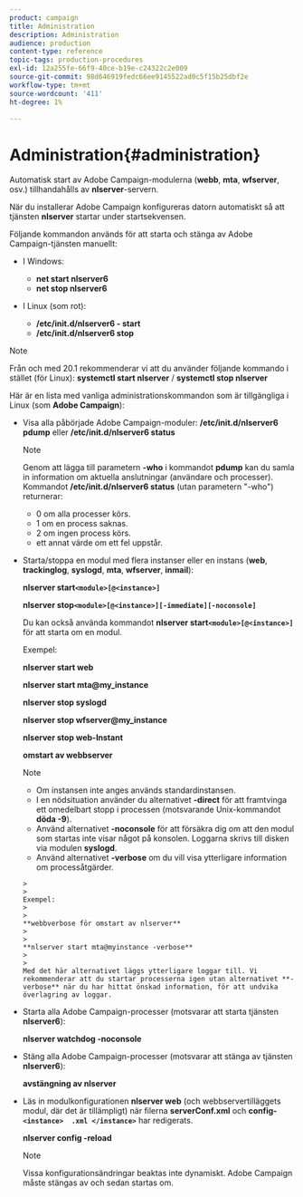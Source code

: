 ```yaml
---
product: campaign
title: Administration
description: Administration
audience: production
content-type: reference
topic-tags: production-procedures
exl-id: 12a255fe-66f9-40ce-b19e-c24322c2e009
source-git-commit: 98d646919fedc66ee9145522ad0c5f15b25dbf2e
workflow-type: tm+mt
source-wordcount: '411'
ht-degree: 1%

---
```


# Administration{#administration}

Automatisk start av Adobe Campaign-modulerna (**webb**, **mta**, **wfserver**, osv.) tillhandahålls av **nlserver**-servern.

När du installerar Adobe Campaign konfigureras datorn automatiskt så att tjänsten **nlserver** startar under startsekvensen.

Följande kommandon används för att starta och stänga av Adobe Campaign-tjänsten manuellt:

* I Windows:

   * **net start nlserver6**
   * **net stop nlserver6**

* I Linux (som rot):

   * **/etc/init.d/nlserver6 - start**
   * **/etc/init.d/nlserver6 stop**

>[!NOTE]
>
>Från och med 20.1 rekommenderar vi att du använder följande kommando i stället (för Linux): **systemctl start nlserver** / **systemctl stop nlserver**

Här är en lista med vanliga administrationskommandon som är tillgängliga i Linux (som **Adobe Campaign**):

* Visa alla påbörjade Adobe Campaign-moduler: **/etc/init.d/nlserver6 pdump** eller **/etc/init.d/nlserver6 status**

   >[!NOTE]
   >
   >Genom att lägga till parametern **-who** i kommandot **pdump** kan du samla in information om aktuella anslutningar (användare och processer).\
   >Kommandot **/etc/init.d/nlserver6 status** (utan parametern &quot;-who&quot;) returnerar:
   >
   >    * 0 om alla processer körs.
   >    * 1 om en process saknas.
   >    * 2 om ingen process körs.
   >    * ett annat värde om ett fel uppstår.


* Starta/stoppa en modul med flera instanser eller en instans (**web**, **trackinglog**, **syslogd**, **mta**, **wfserver**, **inmail**):

   **nlserver start`<module>[@<instance>]`**

   **nlserver stop`<module>[@<instance>][-immediate][-noconsole]`**

   Du kan också använda kommandot **nlserver start`<module>[@<instance>]`** för att starta om en modul.

   Exempel:

   **nlserver start web**

   **nlserver start mta@my_instance**

   **nlserver stop syslogd**

   **nlserver stop wfserver@my_instance**

   **nlserver stop web-Instant**

   **omstart av webbserver**

   >[!NOTE]
   >
   >* Om instansen inte anges används standardinstansen.
   >* I en nödsituation använder du alternativet **-direct** för att framtvinga ett omedelbart stopp i processen (motsvarande Unix-kommandot **döda -9**).
   >* Använd alternativet **-noconsole** för att försäkra dig om att den modul som startas inte visar något på konsolen. Loggarna skrivs till disken via modulen **syslogd**.
   >* Använd alternativet **-verbose** om du vill visa ytterligare information om processåtgärder.

      >
      >   
      Exempel:
      >
      >   
      **webbverbose för omstart av nlserver**
      >
      >   
      **nlserver start mta@myinstance -verbose**
      >
      >   
      Med det här alternativet läggs ytterligare loggar till. Vi rekommenderar att du startar processerna igen utan alternativet **-verbose** när du har hittat önskad information, för att undvika överlagring av loggar.


* Starta alla Adobe Campaign-processer (motsvarar att starta tjänsten **nlserver6**):

   **nlserver watchdog -noconsole**

* Stäng alla Adobe Campaign-processer (motsvarar att stänga av tjänsten **nlserver6**):

   **avstängning av nlserver**

* Läs in modulkonfigurationen **nlserver web** (och webbservertilläggets modul, där det är tillämpligt) när filerna **serverConf.xml** och **config-`<instance>  .xml </instance>`** har redigerats.

   **nlserver config -reload**

   >[!NOTE]
   >
   >Vissa konfigurationsändringar beaktas inte dynamiskt. Adobe Campaign måste stängas av och sedan startas om.
